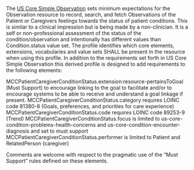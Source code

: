 The [US Core Simple Observation](http://hl7.org/fhir/us/core/StructureDefinition/us-core-simple-observation) sets minimum expectations for the Observation resource to record, search, and fetch Observations of the Patient or Caregivers feelings towards the status of patient conditions. This is similar to a clinical impression but is being made by a non-clinician. It is a self or non-professional assessment of the status of the condition/observation and intentionally has different values than Condition.status value set. The profile identifies which core elements, extensions, vocabularies and value sets SHALL be present in the resource when using this profile. In addition to the requirements set forth in US Core Simple Observation this derived profile is designed to add requirements to the following elements:

MCCPatientCaregiverConditionStatus.extension:resource-pertainsToGoal (Must Support) to encourage linking to the goal to facilitate and/or to encourage systems to be able to receive and understand a goal linkage if present.
MCCPatientCaregiverConditionStatus.category requires LOINC code 81380-8 (Goals, preferences, and priorities for care experience)
MCCPatientCaregiverConditionStatus.code requires LOINC code 89253-9 (Trend) 
MCCPatientCaregiverConditionStatus.focus is limited to us-core-condition-problems-health-concerns and us-core-condition-encounter-diagnosis and set to must support
MCCPatientCaregiverConditionStatus.performer is limited to Patient and RelatedPerson (caregiver)

Comments are welcome with respect to the pragmatic use of the “Must Support” rules defined on these elements.